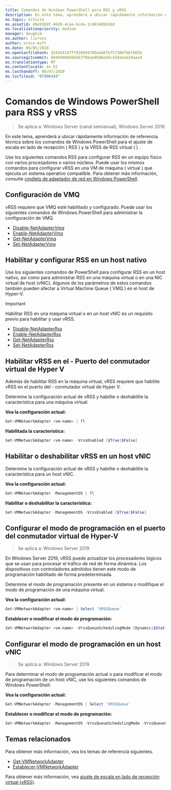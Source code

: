 ```yaml
---
title: Comandos de Windows PowerShell para RSS y vRSS
description: En este tema, aprenderá a ubicar rápidamente información de referencia técnica sobre los comandos de Windows PowerShell para el ajuste de escala en lado de recepción (RSS) y el RSS virtual (vRSS).
ms.topic: article
ms.assetid: 49e93b9f-46d9-4cee-bcda-1c4634893ddd
ms.localizationpriority: medium
manager: dougkim
ms.author: lizross
author: eross-msft
ms.date: 09/05/2018
ms.openlocfilehash: 424344147ff926694709aa60fbf57380fbbf665b
ms.sourcegitcommit: 68444968565667f86ee0586ed4c43da4ab24aaed
ms.translationtype: MT
ms.contentlocale: es-ES
ms.lasthandoff: 08/07/2020
ms.locfileid: "87996410"
---
```

# <a name="windows-powershell-commands-for-rss-and-vrss"></a>Comandos de Windows PowerShell para RSS y vRSS

>Se aplica a: Windows Server (canal semianual), Windows Server 2016

En este tema, aprenderá a ubicar rápidamente información de referencia técnica sobre los comandos de Windows PowerShell para el ajuste de escala en lado de recepción \( RSS \) y la VRSS de RSS virtual \( \) .

Use los siguientes comandos RSS para configurar RSS en un equipo físico con varios procesadores o varios núcleos. Puede usar los mismos comandos para configurar vRSS en una VM de máquina \( virtual \) que ejecuta un sistema operativo compatible. Para obtener más información, consulte [cmdlets de adaptador de red en Windows PowerShell](/powershell/module/netadapter/?view=win10-ps).

## <a name="configure-vmq"></a>Configuración de VMQ

vRSS requiere que VMQ esté habilitado y configurado. Puede usar los siguientes comandos de Windows PowerShell para administrar la configuración de VMQ.

- [Disable-NetAdapterVmq](/powershell/module/netadapter/disable-netadaptervmq?view=win10-ps)
- [Enable-NetAdapterVmq](/powershell/module/netadapter/enable-netadaptervmq?view=win10-ps)
- [Get-NetAdapterVmq](/powershell/module/netadapter/get-netadaptervmq?view=win10-ps)
- [Set-NetAdapterVmq](/powershell/module/netadapter/set-netadaptervmq?view=win10-ps)

## <a name="enable-and-configure-rss-on-a-native-host"></a>Habilitar y configurar RSS en un host nativo

Use los siguientes comandos de PowerShell para configurar RSS en un host nativo, así como para administrar RSS en una máquina virtual o en una NIC virtual de host (vNIC). Algunos de los parámetros de estos comandos también pueden afectar a Virtual Machine Queue \( VMQ \) en el host de Hyper-V.

>[!IMPORTANT]
>Habilitar RSS en una máquina virtual o en un host vNIC es un requisito previo para habilitar y usar vRSS.

- [Disable-NetAdapterRss](/powershell/module/netadapter/disable-netadapterrss?view=win10-ps)
- [Enable-NetAdapterRss](/powershell/module/netadapter/enable-netadapterrss?view=win10-ps)
- [Get-NetAdapterRss](/powershell/module/netadapter/get-netadapterrss?view=win10-ps)
- [Set-NetAdapterRss](/powershell/module/netadapter/Set-NetAdapterRss?view=win10-ps)

## <a name="enable-vrss-on-the-hyper-v-virtual-switch-port"></a>Habilitar vRSS en el \- Puerto del conmutador virtual de Hyper V

Además de habilitar RSS en la máquina virtual, vRSS requiere que habilite vRSS en el puerto del \- conmutador virtual de Hyper V.

Determine la configuración actual de vRSS y habilite o deshabilite la característica para una máquina virtual.

   **Vea la configuración actual:**

   ```PowerShell
   Get-VMNetworkAdapter <vm-name> | fl
   ```

   **Habilitada la característica:**

   ```PowerShell
   Set-VMNetworkAdapter <vm-name> -VrssEnabled [$True|$False]
   ```

## <a name="enable-or-disable-vrss-on-a-host-vnic"></a>Habilitar o deshabilitar vRSS en un host vNIC

Determine la configuración actual de vRSS y habilite o deshabilite la característica para un host vNIC.

   **Vea la configuración actual:**

   ```PowerShell
   Get-VMNetworkAdapter -ManagementOS | fl
   ```

   **Habilitar o deshabilitar la característica:**

   ```PowerShell
   Set-VMNetworkAdapter -ManagementOS -VrssEnabled [$True|$False]
   ```

## <a name="configure-the-scheduling-mode-on-the-hyper-v-virtual-switch-port"></a>Configurar el modo de programación en el puerto del conmutador virtual de Hyper-V
>Se aplica a: Windows Server 2019

En Windows Server 2019, vRSS puede actualizar los procesadores lógicos que se usan para procesar el tráfico de red de forma dinámica.  Los dispositivos con controladores admitidos tienen este modo de programación habilitado de forma predeterminada.

Determine el modo de programación presente en un sistema o modifique el modo de programación de una máquina virtual.

   **Vea la configuración actual:**

   ```PowerShell
   Get-VMNetworkAdapter <vm-name> | Select 'VRSSQueue'
   ```

   **Establecer o modificar el modo de programación:**

   ```PowerShell
   Set-VMNetworkAdapter <vm-name> -VrssQueueSchedulingMode [Dynamic|$StaticVrss|StaticVMQ]
   ```

## <a name="configure-the-scheduling-mode-on-a-host-vnic"></a>Configurar el modo de programación en un host vNIC
>Se aplica a: Windows Server 2019

Para determinar el modo de programación actual o para modificar el modo de programación de un host vNIC, use los siguientes comandos de Windows PowerShell:

   **Vea la configuración actual:**

   ```PowerShell
   Get-VMNetworkAdapter -ManagementOS | Select 'VRSSQueue'
   ```

   **Establecer o modificar el modo de programación:**

   ```PowerShell
   Set-VMNetworkAdapter -ManagementOS -VrssQueueSchedulingMode -VrssQueueSchedulingMode [Dynamic|$StaticVrss|StaticVMQ]
   ```


## <a name="related-topics"></a>Temas relacionados
Para obtener más información, vea los temas de referencia siguientes.

- [Get-VMNetworkAdapter](/powershell/module/hyper-v/get-vmnetworkadapter?view=win10-ps)
- [Establecer-VMNetworkAdapter](/powershell/module/hyper-v/set-vmnetworkadapter?view=win10-ps)

Para obtener más información, vea [ajuste de escala en lado de recepción virtual (vRSS)](vrss-top.md).